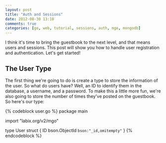 ```yaml
---
layout: post
title: "Auth and Sessions"
date: 2012-08-30 13:10
comments: true
categories: [go, web, tutorial, sessions, auth, mgo, mongodb]
---
```


I think it's time to bring the guestbook to the next level, and that means users
and sessions. This post will show you how to handle user registration and authentication.
Let's get started!

<!-- more -->

## The User Type

The first thing we're going to do is create a type to store the information of
the user. So what do users have? Well, an ID to identify them in the database,
a username, and a password. To make this a little more fun, we're also going to
store the number of times they've posted on the guestbook. So here's our type:

{% codeblock user.go %}
package main

import "labix.org/v2/mgo"

type User struct {
	ID bson.ObjectId `bson:"_id,omitempty"`
}
{% endcodeblock %}